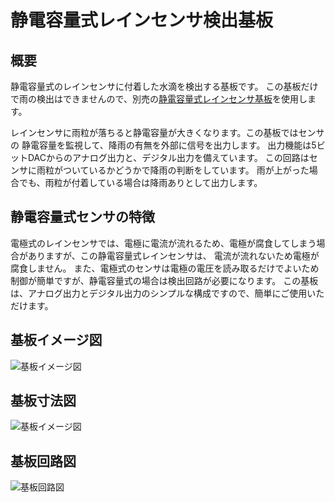 # 静電容量式レインセンサ検出基板

## 概要
静電容量式のレインセンサに付着した水滴を検出する基板です。
この基板だけで雨の検出はできませんので、別売の[静電容量式レインセンサ基板](https://naoto64.github.io/Capacitive-Rain-Sensor/)を使用します。

レインセンサに雨粒が落ちると静電容量が大きくなります。この基板ではセンサの
静電容量を監視して、降雨の有無を外部に信号を出力します。
出力機能は5ビットDACからのアナログ出力と、デジタル出力を備えています。
この回路はセンサに雨粒がついているかどうかで降雨の判断をしています。
雨が上がった場合でも、雨粒が付着している場合は降雨ありとして出力します。

## 静電容量式センサの特徴
電極式のレインセンサでは、電極に電流が流れるため、電極が腐食してしまう場合がありますが、この静電容量式レインセンサは、
電流が流れないため電極が腐食しません。
また、電極式のセンサは電極の電圧を読み取るだけでよいため制御が簡単ですが、静電容量式の場合は検出回路が必要になります。
この基板は、アナログ出力とデジタル出力のシンプルな構成ですので、簡単にご使用いただけます。

## 基板イメージ図
![基板イメージ図](https://raw.githubusercontent.com/naoto64/Capacitive-Rain-Detector/main/docs/rain-capacitance-sensor.jpg)

## 基板寸法図
![基板イメージ図](https://raw.githubusercontent.com/naoto64/Capacitive-Rain-Detector/main/docs/board-dimension-diagram.png)

## 基板回路図
![基板回路図](https://raw.githubusercontent.com/naoto64/Capacitive-Rain-Detector/main/docs/rain-capacitance-sensor-schematic.png)

